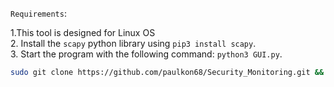 `Requirements`:

1.This tool is designed for Linux OS\
2. Install the `scapy` python library using `pip3 install scapy`.\
3. Start the program with the following command: `python3 GUI.py`.

```bash
sudo git clone https://github.com/paulkon68/Security_Monitoring.git && pip3 install scapy && cd Security_Monitoring/ && python3 GUI.py 
```
